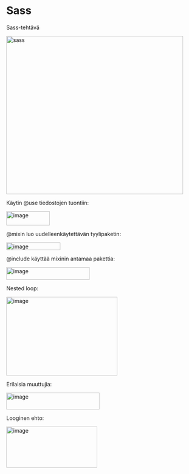 # Sass
Sass-tehtävä


<img width="465" height="416" alt="sass" src="https://github.com/user-attachments/assets/aed5529f-621e-48e1-a040-fb6d773f9460" />


Käytin @use tiedostojen tuontiin:


<img width="114" height="37" alt="image" src="https://github.com/user-attachments/assets/5ea54c6f-25a2-4797-a80e-c4ca39e63a2d" />

@mixin luo uudelleenkäytettävän tyylipaketin:


<img width="142" height="20" alt="image" src="https://github.com/user-attachments/assets/387c2d0b-3fcf-4a5b-8c71-492061a8846c" />

@include käyttää mixinin antamaa pakettia:


<img width="219" height="33" alt="image" src="https://github.com/user-attachments/assets/600b09d2-143e-41a6-9319-98ad1f5021c9" />

Nested loop:


<img width="292" height="207" alt="image" src="https://github.com/user-attachments/assets/50a89c44-ec71-41e9-8eae-d7d653b4663d" />

Erilaisia muuttujia: 


<img width="245" height="44" alt="image" src="https://github.com/user-attachments/assets/ee53fc71-6a05-4d25-bf42-ee704f7dabf7" />

Looginen ehto:


<img width="239" height="108" alt="image" src="https://github.com/user-attachments/assets/c1042c53-b349-4229-8813-fc1c9c2673aa" />



